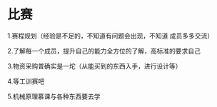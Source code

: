 # 比赛

1.赛程规划（经验是不足的，不知道有问题会出现，不知道 成员多多交流）

2.了解每一个成员，提升自己的能力全方位的了解，高标准的要求自己

3.物资采购普确实是一坨（从能买到的东西入手，进行设计等）

4.等工训赛吧

5.机械原理慕课与各种东西要去学

